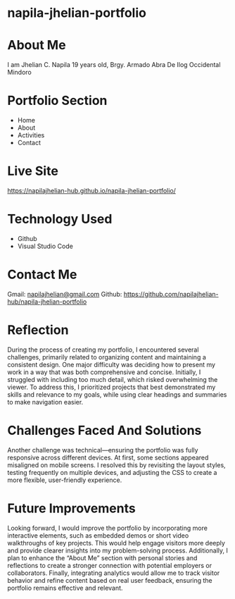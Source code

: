 # napila-jhelian-portfolio

# About Me 
I am Jhelian C. Napila 19 years old, Brgy. Armado Abra De Ilog Occidental Mindoro

# Portfolio Section
* Home
* About
* Activities
* Contact

# Live Site
https://napilajhelian-hub.github.io/napila-jhelian-portfolio/

# Technology Used
* Github
* Visual Studio Code

# Contact Me
 Gmail: napilajhelian@gmail.com
 Github: https://github.com/napilajhelian-hub/napila-jhelian-portfolio

# Reflection
During the process of creating my portfolio, I encountered several challenges, primarily related to organizing content and maintaining a consistent design. One major difficulty was deciding how to present my work in a way that was both comprehensive and concise. Initially, I struggled with including too much detail, which risked overwhelming the viewer. To address this, I prioritized projects that best demonstrated my skills and relevance to my goals, while using clear headings and summaries to make navigation easier.

# Challenges Faced And Solutions
Another challenge was technical—ensuring the portfolio was fully responsive across different devices. At first, some sections appeared misaligned on mobile screens. I resolved this by revisiting the layout styles, testing frequently on multiple devices, and adjusting the CSS to create a more flexible, user-friendly experience.

# Future Improvements
Looking forward, I would improve the portfolio by incorporating more interactive elements, such as embedded demos or short video walkthroughs of key projects. This would help engage visitors more deeply and provide clearer insights into my problem-solving process. Additionally, I plan to enhance the “About Me” section with personal stories and reflections to create a stronger connection with potential employers or collaborators. Finally, integrating analytics would allow me to track visitor behavior and refine content based on real user feedback, ensuring the portfolio remains effective and relevant.





